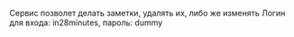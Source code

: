 Сервис позволет делать заметки, удалять их, либо же изменять 
Логин для входа: in28minutes, пароль: dummy
